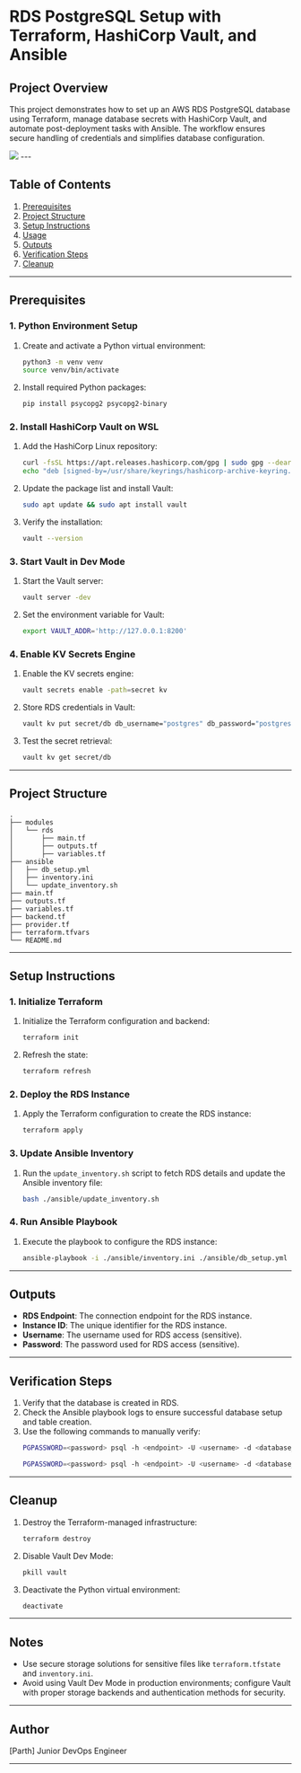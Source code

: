 # RDS PostgreSQL Setup with Terraform, HashiCorp Vault, and Ansible

## Project Overview
This project demonstrates how to set up an AWS RDS PostgreSQL database using Terraform, manage database secrets with HashiCorp Vault, and automate post-deployment tasks with Ansible. The workflow ensures secure handling of credentials and simplifies database configuration.

<img src="https://github.com/caxsolindia/terraform-ansible-rds-setup/blob/main/image.png" />
---

## Table of Contents
1. [Prerequisites](#prerequisites)
2. [Project Structure](#project-structure)
3. [Setup Instructions](#setup-instructions)
4. [Usage](#usage)
5. [Outputs](#outputs)
6. [Verification Steps](#verification-steps)
7. [Cleanup](#cleanup)

---

## Prerequisites

### 1. Python Environment Setup
1. Create and activate a Python virtual environment:
   ```bash
   python3 -m venv venv
   source venv/bin/activate
   ```
2. Install required Python packages:
   ```bash
   pip install psycopg2 psycopg2-binary
   ```

### 2. Install HashiCorp Vault on WSL
1. Add the HashiCorp Linux repository:
   ```bash
   curl -fsSL https://apt.releases.hashicorp.com/gpg | sudo gpg --dearmor -o /usr/share/keyrings/hashicorp-archive-keyring.gpg
   echo "deb [signed-by=/usr/share/keyrings/hashicorp-archive-keyring.gpg] https://apt.releases.hashicorp.com $(lsb_release -cs) main" | sudo tee /etc/apt/sources.list.d/hashicorp.list
   ```
2. Update the package list and install Vault:
   ```bash
   sudo apt update && sudo apt install vault
   ```
3. Verify the installation:
   ```bash
   vault --version
   ```

### 3. Start Vault in Dev Mode
1. Start the Vault server:
   ```bash
   vault server -dev
   ```
2. Set the environment variable for Vault:
   ```bash
   export VAULT_ADDR='http://127.0.0.1:8200'
   ```

### 4. Enable KV Secrets Engine
1. Enable the KV secrets engine:
   ```bash
   vault secrets enable -path=secret kv
   ```
2. Store RDS credentials in Vault:
   ```bash
   vault kv put secret/db db_username="postgres" db_password="postgres1234!"
   ```
3. Test the secret retrieval:
   ```bash
   vault kv get secret/db
   ```

---

## Project Structure
```
.
├── modules
│   └── rds
│       ├── main.tf
│       ├── outputs.tf
│       ├── variables.tf
├── ansible
│   ├── db_setup.yml
│   ├── inventory.ini
│   └── update_inventory.sh
├── main.tf
├── outputs.tf
├── variables.tf
├── backend.tf
├── provider.tf
├── terraform.tfvars
└── README.md
```

---

## Setup Instructions

### 1. Initialize Terraform
1. Initialize the Terraform configuration and backend:
   ```bash
   terraform init
   ```
2. Refresh the state:
   ```bash
   terraform refresh
   ```

### 2. Deploy the RDS Instance
1. Apply the Terraform configuration to create the RDS instance:
   ```bash
   terraform apply
   ```

### 3. Update Ansible Inventory
1. Run the `update_inventory.sh` script to fetch RDS details and update the Ansible inventory file:
   ```bash
   bash ./ansible/update_inventory.sh
   ```

### 4. Run Ansible Playbook
1. Execute the playbook to configure the RDS instance:
   ```bash
   ansible-playbook -i ./ansible/inventory.ini ./ansible/db_setup.yml
   ```

---

## Outputs
- **RDS Endpoint**: The connection endpoint for the RDS instance.
- **Instance ID**: The unique identifier for the RDS instance.
- **Username**: The username used for RDS access (sensitive).
- **Password**: The password used for RDS access (sensitive).

---

## Verification Steps
1. Verify that the database is created in RDS.
2. Check the Ansible playbook logs to ensure successful database setup and table creation.
3. Use the following commands to manually verify:
   ```bash
   PGPASSWORD=<password> psql -h <endpoint> -U <username> -d <database_name> -c '\dt'
   ```
   ```bash
   PGPASSWORD=<password> psql -h <endpoint> -U <username> -d <database_name> -c "SELECT grantee, table_schema, table_name, privilege_type FROM information_schema.role_table_grants WHERE grantee = 'app_user' AND table_schema = 'public';"
   ```

---

## Cleanup
1. Destroy the Terraform-managed infrastructure:
   ```bash
   terraform destroy
   ```
2. Disable Vault Dev Mode:
   ```bash
   pkill vault
   ```
3. Deactivate the Python virtual environment:
   ```bash
   deactivate
   ```

---

## Notes
- Use secure storage solutions for sensitive files like `terraform.tfstate` and `inventory.ini`.
- Avoid using Vault Dev Mode in production environments; configure Vault with proper storage backends and authentication methods for security.

---

## Author
[Parth]
Junior DevOps Engineer

---

